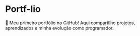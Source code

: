 # Portf-lio
🚀 Meu primeiro portfólio no GitHub! Aqui compartilho projetos, aprendizados e minha evolução como programador.
